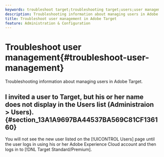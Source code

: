 ```yaml
---
keywords: troubleshoot target;troubleshooting target;users;user management
description: Troubleshooting information about managing users in Adobe Target.
title: Troubleshoot user management in Adobe Target
feature: Administration & Configuration
---
```


# Troubleshoot user management{#troubleshoot-user-management}

Troubleshooting information about managing users in Adobe Target.

## I invited a user to Target, but his or her name does not display in the Users list (Administraion > Users). {#section_13A1A9697BA44537BA569C81CF136160}

You will not see the new user listed on the [!UICONTROL Users] page until the user logs in using his or her Adobe Experience Cloud account and then logs in to [!DNL Target Standard/Premium].